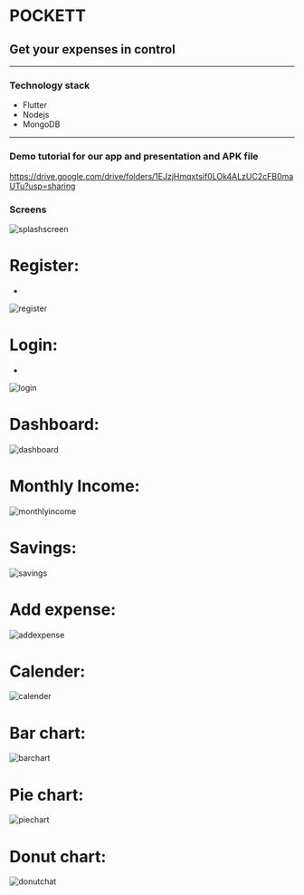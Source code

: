 # POCKETT
## Get your expenses in control

- - - -

### Technology stack

- Flutter
- Nodejs
- MongoDB

- - - -
### Demo tutorial for our app and presentation and APK file
https://drive.google.com/drive/folders/1EJzjHmqxtsif0LOk4ALzUC2cFB0maUTu?usp=sharing

### Screens

![splashscreen](https://user-images.githubusercontent.com/64089872/94338353-2fb78d80-000f-11eb-80f4-1b85675dc670.jpeg)
# Register:
- 
![register](https://user-images.githubusercontent.com/64089872/94338053-fe3dc280-000c-11eb-8e2d-7b3c5d7b30e0.jpeg)
# Login:
- 
![login](https://user-images.githubusercontent.com/64089872/94338415-a05eaa00-000f-11eb-9d84-f2087607f0b4.jpeg)
# Dashboard:

![dashboard](https://user-images.githubusercontent.com/64089872/94338386-62fa1c80-000f-11eb-8e56-b91f6fa97390.jpeg)
# Monthly Income:

![monthlyincome](https://user-images.githubusercontent.com/64089872/94338401-7c02cd80-000f-11eb-9881-ce2d8dedb5db.jpeg)
# Savings:

![savings](https://user-images.githubusercontent.com/64089872/94338409-9177f780-000f-11eb-9b7b-74b2fd5f609d.jpeg)
# Add expense:

![addexpense](https://user-images.githubusercontent.com/64089872/94338364-37773200-000f-11eb-99cd-f6ccf738f0c2.jpeg)
# Calender:

![calender](https://user-images.githubusercontent.com/64089872/94338363-36de9b80-000f-11eb-852a-9d15aa80963b.jpeg)
# Bar chart:

![barchart](https://user-images.githubusercontent.com/64089872/94338356-3219e780-000f-11eb-9979-b1442e930df1.jpeg)
# Pie chart:

![piechart](https://user-images.githubusercontent.com/64089872/94338357-347c4180-000f-11eb-95f0-a556a4708a52.jpeg)
# Donut chart:

![donutchat](https://user-images.githubusercontent.com/64089872/94338360-3514d800-000f-11eb-874d-e19faf642c2c.jpeg)





